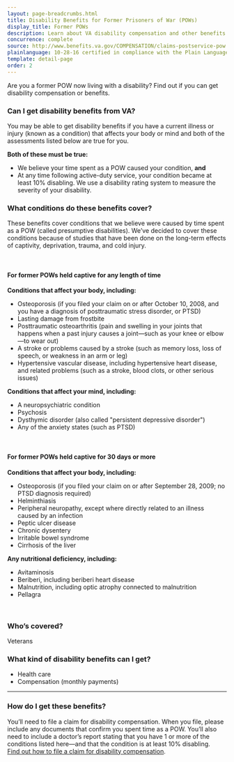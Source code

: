 ```yaml
---
layout: page-breadcrumbs.html
title: Disability Benefits for Former Prisoners of War (POWs)
display_title: Former POWs
description: Learn about VA disability compensation and other benefits for former Prisoners of War (POWs). Learn which conditions these benefits cover and how to file your claim.
concurrence: complete
source: http://www.benefits.va.gov/COMPENSATION/claims-postservice-pow.asp
plainlanguage: 10-28-16 certified in compliance with the Plain Language Act
template: detail-page
order: 2
---
```


<div class="va-introtext">

Are you a former POW now living with a disability? Find out if you can get disability compensation or benefits.

</div>


<div class="feature" markdown="1">

### Can I get disability benefits from VA?
You may be able to get disability benefits if you have a current illness or injury (known as a condition) that affects your body or mind and both of the assessments listed below are true for you.

**Both of these must be true:**
-	We believe your time spent as a POW caused your condition, **and**
-	At any time following active-duty service, your condition became at least 10% disabling. We use a disability rating system to measure the severity of your disability.


### What conditions do these benefits cover?

These benefits cover conditions that we believe were caused by time spent as a POW (called presumptive disabilities). We’ve decided to cover these conditions because of studies that have been done on the long-term effects of captivity, deprivation, trauma, and cold injury.

<br>

#### For former POWs held captive for any length of time

**Conditions that affect your body, including:**
-	Osteoporosis (if you filed your claim on or after October 10, 2008, and you have a diagnosis of posttraumatic stress disorder, or PTSD)
-	Lasting damage from frostbite
-	Posttraumatic osteoarthritis (pain and swelling in your joints that happens when a past injury causes a joint—such as your knee or elbow—to wear out)
-	A stroke or problems caused by a stroke (such as memory loss, loss of speech, or weakness in an arm or leg)
-	Hypertensive vascular disease, including hypertensive heart disease, and related problems (such as a stroke, blood clots, or other serious issues)

**Conditions that affect your mind, including:**
-	A neuropsychiatric condition
-	Psychosis
-	Dysthymic disorder (also called "persistent depressive disorder")
-	Any of the anxiety states (such as PTSD)

<br>

#### For former POWs held captive for 30 days or more

**Conditions that affect your body, including:**
-	Osteoporosis (if you filed your claim on or after September 28, 2009; no PTSD diagnosis required)
-	Helminthiasis
-	Peripheral neuropathy, except where directly related to an illness caused by an infection
-	Peptic ulcer disease
-	Chronic dysentery
-	Irritable bowel syndrome
-	Cirrhosis of the liver

**Any nutritional deficiency, including:**
-	Avitaminosis
-	Beriberi, including beriberi heart disease
-	Malnutrition, including optic atrophy connected to malnutrition
-	Pellagra
<br>

### Who’s covered?

Veterans
</div>

### What kind of disability benefits can I get?

-	Health care
- Compensation (monthly payments)

--------

### How do I get these benefits?

You’ll need to file a claim for disability compensation. When you file, please include any documents that confirm you spent time as a POW. You’ll also need to include a doctor’s report stating that you have 1 or more of the conditions listed here—and that the condition is at least 10% disabling. <br>
[Find out how to file a claim for disability compensation](/disability/how-to-file-claim/).
